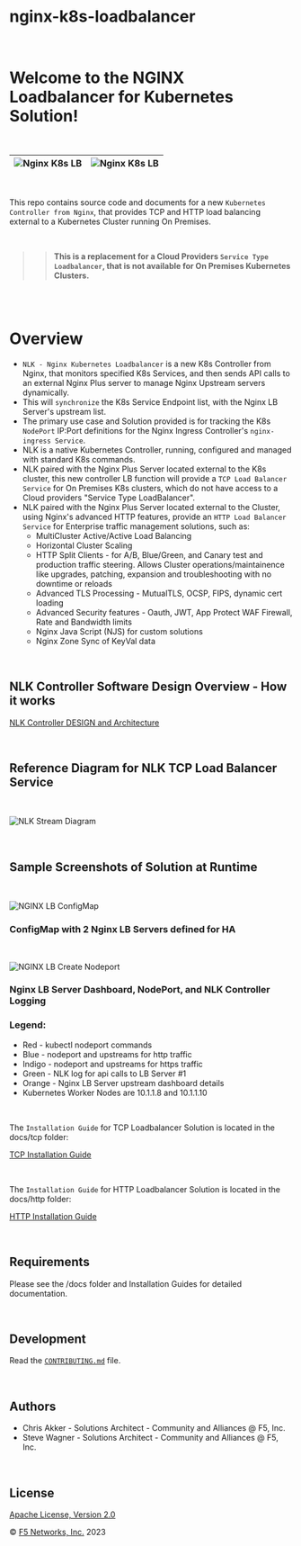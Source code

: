 # nginx-k8s-loadbalancer

<br/>

# Welcome to the NGINX Loadbalancer for Kubernetes Solution!

<br/>

![Nginx K8s LB](docs/media/nlk-logo.png) | ![Nginx K8s LB](docs/media/nginx-2020.png)
--- | ---

<br/>

This repo contains source code and documents for a new `Kubernetes Controller from Nginx`, that provides TCP and HTTP load balancing external to a Kubernetes Cluster running On Premises.  

<br/>

>>**This is a replacement for a Cloud Providers `Service Type Loadbalancer`, that is not available for On Premises Kubernetes Clusters.**

<br/>
<br/>


# Overview

- `NLK - Nginx Kubernetes Loadbalancer` is a new K8s Controller from Nginx, that monitors specified K8s Services, and then sends API calls to an external Nginx Plus server to manage Nginx Upstream servers dynamically.  
- This will `synchronize` the K8s Service Endpoint list, with the Nginx LB Server's upstream list.  
- The primary use case and Solution provided is for tracking the K8s` NodePort` IP:Port definitions for the Nginx Ingress Controller's `nginx-ingress Service`.  
- NLK is a native Kubernetes Controller, running, configured and managed with standard K8s commands.
- NLK paired with the Nginx Plus Server located external to the K8s cluster, this new controller LB function will provide a `TCP Load Balancer Service` for On Premises K8s clusters, which do not have access to a Cloud providers "Service Type LoadBalancer".
- NLK paired with the Nginx Plus Server located external to the Cluster, using Nginx's advanced HTTP features, provide an `HTTP Load Balancer Service` for Enterprise traffic management solutions, such as:
  - MultiCluster Active/Active Load Balancing
  - Horizontal Cluster Scaling
  - HTTP Split Clients - for A/B, Blue/Green, and Canary test and production traffic steering.  Allows Cluster operations/maintainence like upgrades, patching, expansion and troubleshooting with no downtime or reloads
  - Advanced TLS Processing - MutualTLS, OCSP, FIPS, dynamic cert loading
  - Advanced Security features - Oauth, JWT, App Protect WAF Firewall, Rate and Bandwidth limits
  - Nginx Java Script (NJS) for custom solutions
  - Nginx Zone Sync of KeyVal data

<br/>

## NLK Controller Software Design Overview - How it works

[NLK Controller DESIGN and Architecture](DESIGN.md)

<br/>

## Reference Diagram for NLK TCP Load Balancer Service

<br/>

![NLK Stream Diagram](docs/media/nlk-stream-diagram.png)

<br/>

## Sample Screenshots of Solution at Runtime

<br/>

![NGINX LB ConfigMap](docs/media/nlk-configmap.png)
### ConfigMap with 2 Nginx LB Servers defined for HA

<br/>

![NGINX LB Create Nodeport](docs/media/nlk-stream-create-nodeport.png)
### Nginx LB Server Dashboard, NodePort, and NLK Controller Logging

### Legend:
- Red - kubectl nodeport commands
- Blue - nodeport and upstreams for http traffic
- Indigo - nodeport and upstreams for https traffic
- Green - NLK log for api calls to LB Server #1
- Orange - Nginx LB Server upstream dashboard details
- Kubernetes Worker Nodes are 10.1.1.8 and 10.1.1.10

<br/>

The `Installation Guide` for TCP Loadbalancer Solution is located in the docs/tcp folder:

[TCP Installation Guide](docs/tcp/tcp-installation-guide.md)

<br/>

The `Installation Guide` for HTTP Loadbalancer Solution is located in the docs/http folder:

[HTTP Installation Guide](docs/http/http-installation-guide.md)

<br/>

## Requirements

Please see the /docs folder and Installation Guides for detailed documentation.

<br/>

## Development

Read the [`CONTRIBUTING.md`](https://github.com/nginxinc/nginx-k8s-loadbalancer/blob/main/CONTRIBUTING.md) file.

<br/>

## Authors
- Chris Akker - Solutions Architect - Community and Alliances @ F5, Inc.
- Steve Wagner - Solutions Architect - Community and Alliances @ F5, Inc.

<br/>

## License

[Apache License, Version 2.0](https://github.com/nginxinc/nginx-k8s-loadbalancer/blob/main/LICENSE)

&copy; [F5 Networks, Inc.](https://www.f5.com/) 2023
